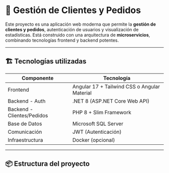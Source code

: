 # 🧾 Gestión de Clientes y Pedidos

Este proyecto es una aplicación web moderna que permite la **gestión de clientes y pedidos**, autenticación de usuarios y visualización de estadísticas. Está construido con una arquitectura de **microservicios**, combinando tecnologías frontend y backend potentes.

---

## 🏗️ Tecnologías utilizadas

| Componente         | Tecnología                            |
|--------------------|----------------------------------------|
| Frontend           | Angular 17 + Tailwind CSS o Angular Material |
| Backend - Auth     | .NET 8 (ASP.NET Core Web API)         |
| Backend - Clientes/Pedidos | PHP 8 + Slim Framework          |
| Base de Datos      | Microsoft SQL Server                   |
| Comunicación       | JWT (Autenticación)                   |
| Infraestructura    | Docker (opcional)                     |

---

## 📦 Estructura del proyecto

